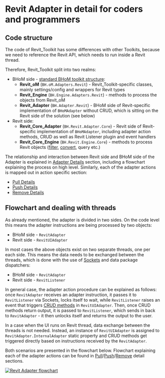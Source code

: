 # Revit Adapter in detail for coders and programmers

## Code structure

The code of Revit_Toolkit has some differences with other Toolkits, because we need to reference the Revit API, which needs to run inside a Revit thread. 

Therefore, Revit_Toolkit split into two realms:
- BHoM side - [standard BHoM toolkit structure](https://github.com/BHoM/documentation/wiki/The-BHoM-Toolkit#what-is-a-toolkit):
    - **Revit_oM** (`BH.oM.Adapters.Revit`) - Revit_Toolkit-specific classes, mainly settings/config and wrappers for Revit types
    - **Revit_Engine** (`BH.Engine.Adapters.Revit`) - methods to process the objects from Revit_oM
    - **Revit_Adapter** (`BH.Adapter.Revit`) - BHoM side of Revit-specific implementation of `BHoMAdapter` without CRUD, which is sitting on the Revit side of the solution (see below)
- Revit side:
    - **Revit_Core_Adapter** (`BH.Revit.Adapter.Core`) - Revit side of Revit-specific implementation of `BHoMAdapter`, including adapter action methods, CRUD as well as Revit Listener plugin and event handlers
    - **Revit_Core_Engine** (`BH.Revit.Engine.Core`) - methods to process Revit objects ([filter](Requests-and-filtering), [convert](Revit-BHoM-conversion), query etc.)

The relationship and interaction between Revit side and BHoM side of the Adapter is explained in [Adapter Details](Revit-Adapter-Details) section, including a flowchart explaining the process on high level. Similarly, each of the adapter actions is mapped out in action specific section:
- [Pull Details](Pull-from-Revit-details)
- [Push Details](Push-to-Revit-details)
- [Remove Details](Remove-from-Revit-details)

## Flowchart and dealing with threads

As already mentioned, the adapter is divided in two sides. On the code level this means the adapter instructions are being processed by two objects:
- BHoM side - `RevitAdapter`
- Revit side - `RevitUIAdapter`

In most cases the above objects exist on two separate threads, one per each side. This means the data needs to be exchanged between the threads, which is done with the use of [Sockets](https://github.com/BHoM/Socket_Toolkit/wiki) and data package dispatchers:
- BHoM side - `RevitAdapter`
- Revit side - `RevitListener`

In general case, the adapter action procedure can be explained as follows: once `RevitAdapter` receives an adapter instruction, it passes it to `RevitListener` via Sockets, locks itself to wait, while `RevitListener` raises an event that triggers [CRUD methods](https://github.com/BHoM/documentation/wiki/Adapter-Actions#the-crud-paradigm) in `RevitUIAdapter`. Then, once CRUD methods return output, it is passed to `RevitListener`, which sends in back to `RevitAdapter` - it then unlocks itself and returns the output to the user.

In a case when the UI runs on Revit thread, data exchange between the threads is not needed. Instead, an instance of `RevitUIAdapter` is assigned to `RevitAdapter.InternalAdapter` static property and CRUD methods get triggered directly based on instructions received by the `RevitAdapter`.

Both scenarios are presented in the flowchart below. Flowchart explaining each of the adapter actions can be found in [Pull](Pull-from-Revit-details)/[Push](Push-to-Revit-details)/[Remove](Remove-from-Revit-details) detail sections.

[![Revit Adapter flowchart](https://user-images.githubusercontent.com/26874773/78884623-89290180-7a5b-11ea-80b3-b878b263849a.png)](https://user-images.githubusercontent.com/26874773/78884623-89290180-7a5b-11ea-80b3-b878b263849a.png)
